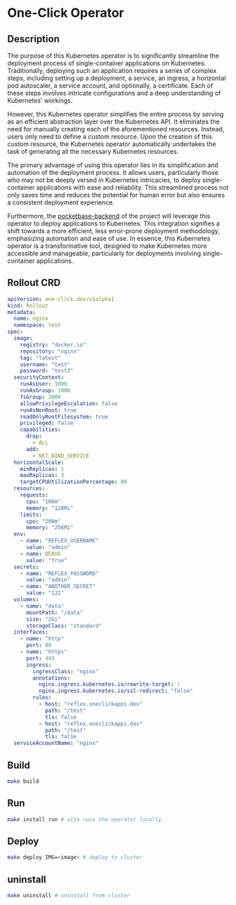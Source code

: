 # One-Click Operator

## Description

The purpose of this Kubernetes operator is to significantly streamline the deployment process of single-container applications on Kubernetes. Traditionally, deploying such an application requires a series of complex steps, including setting up a deployment, a service, an ingress, a horizontal pod autoscaler, a service account, and optionally, a certificate. Each of these steps involves intricate configurations and a deep understanding of Kubernetes' workings.

However, this Kubernetes operator simplifies the entire process by serving as an efficient abstraction layer over the Kubernetes API. It eliminates the need for manually creating each of the aforementioned resources. Instead, users only need to define a custom resource. Upon the creation of this custom resource, the Kubernetes operator automatically undertakes the task of generating all the necessary Kubernetes resources.

The primary advantage of using this operator lies in its simplification and automation of the deployment process. It allows users, particularly those who may not be deeply versed in Kubernetes intricacies, to deploy single-container applications with ease and reliability. This streamlined process not only saves time and reduces the potential for human error but also ensures a consistent deployment experience.

Furthermore, the [pocketbase-backend](https://github.com/janlauber/one-click/tree/main/pocketbase) of the project will leverage this operator to deploy applications to Kubernetes. This integration signifies a shift towards a more efficient, less error-prone deployment methodology, emphasizing automation and ease of use. In essence, this Kubernetes operator is a transformative tool, designed to make Kubernetes more accessible and manageable, particularly for deployments involving single-container applications.

## Rollout CRD

```yaml
apiVersion: one-click.dev/v1alpha1
kind: Rollout
metadata:
  name: nginx
  namespace: test
spec:
  image:
    registry: "docker.io"
    repository: "nginx"
    tag: "latest"
    username: "test"
    password: "test3"
  securityContext:
    runAsUser: 1000
    runAsGroup: 1000
    fsGroup: 1000
    allowPrivilegeEscalation: false
    runAsNonRoot: true
    readOnlyRootFilesystem: true
    privileged: false
    capabilities:
      drop:
        - ALL
      add:
        - NET_BIND_SERVICE
  horizontalScale:
    minReplicas: 1
    maxReplicas: 3
    targetCPUUtilizationPercentage: 80
  resources:
    requests:
      cpu: "100m"
      memory: "128Mi"
    limits:
      cpu: "200m"
      memory: "256Mi"
  env:
    - name: "REFLEX_USERNAME"
      value: "admin"
    - name: DEBUG
      value: "true"
  secrets:
    - name: "REFLEX_PASSWORD"
      value: "admin"
    - name: "ANOTHER_SECRET"
      value: "122"
  volumes:
    - name: "data"
      mountPath: "/data"
      size: "2Gi"
      storageClass: "standard"
  interfaces:
    - name: "http"
      port: 80
    - name: "https"
      port: 443
      ingress:
        ingressClass: "nginx"
        annotations:
          nginx.ingress.kubernetes.io/rewrite-target: /
          nginx.ingress.kubernetes.io/ssl-redirect: "false"
        rules:
          - host: "reflex.oneclickapps.dev"
            path: "/test"
            tls: false
          - host: "reflex.oneclickapps.dev"
            path: "/test"
            tls: false
  serviceAccountName: "nginx"
```

## Build

```bash
make build
```

## Run

```bash
make install run # also runs the operator locally
```

## Deploy

```bash
make deploy IMG=<image> # deploy to cluster
```

## uninstall

```bash
make uninstall # uninstall from cluster
```
